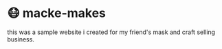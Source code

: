 # 😷 macke-makes
this was a sample website i created for my friend's mask and craft selling business. 
